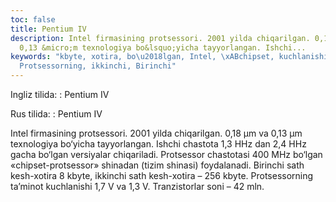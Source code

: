 ```yaml
---
toc: false
title: Pentium IV
description: Intel firmasining protsessori. 2001 yilda chiqarilgan. 0,18 &micro;m  va
  0,13 &micro;m texnologiya bo&lsquo;yicha tayyorlangan. Ishchi...
keywords: "kbyte, xotira, bo\u2018lgan, Intel, \xABchipset, kuchlanishi, ta\u2019minot,
  Protsessorning, ikkinchi, Birinchi"
---
```


Ingliz tilida:
:   Pentium IV

Rus tilida:
:   Pentium IV

Intel firmasining protsessori. 2001 yilda chiqarilgan. 0,18 µm  va 0,13 µm texnologiya bo‘yicha tayyorlangan. Ishchi chastota 1,3 HHz dan 2,4 HHz gacha bo‘lgan versiyalar chiqariladi. Protsessor chastotasi 400 MHz bo‘lgan «chipset-protsessor» shinadan (tizim shinasi) foydalanadi. Birinchi sath kesh-xotira 8 kbyte, ikkinchi sath kesh-xotira – 256 kbyte. Protsessorning ta’minot kuchlanishi 1,7 V va 1,3 V. Tranzistorlar soni – 42 mln.